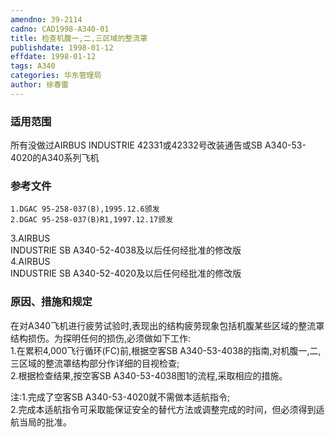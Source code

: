 ```yaml
---
amendno: 39-2114  
cadno: CAD1998-A340-01  
title: 检查机腹一,二,三区域的整流罩  
publishdate: 1998-01-12  
effdate: 1998-01-12  
tags: A340  
categories: 华东管理局  
author: 徐春雷  
---
```

  
### 适用范围  
所有没做过AIRBUS INDUSTRIE 42331或42332号改装通告或SB A340-53-4020的A340系列飞机  
  
<!--more-->  
### 参考文件  
    1.DGAC 95-258-037(B),1995.12.6颁发  
    2.DGAC 95-258-037(B)R1,1997.12.17颁发  
  
3.AIRBUS  
 INDUSTRIE SB A340-52-4038及以后任何经批准的修改版  
4.AIRBUS  
 INDUSTRIE SB A340-52-4020及以后任何经批准的修改版  
  
### 原因、措施和规定  
在对A340飞机进行疲劳试验时,表现出的结构疲劳现象包括机腹某些区域的整流罩结构损伤。为探明任何的损伤,必须做如下工作:  
    1.在累积4,000飞行循环(FC)前,根据空客SB A340-53-4038的指南,对机腹一,二,三区域的整流罩结构部分作详细的目视检查;  
    2.根据检查结果,按空客SB A340-53-4038图1的流程,采取相应的措施。  
  
   
注:1.完成了空客SB A340-53-4020就不需做本适航指令;  
2.完成本适航指令可采取能保证安全的替代方法或调整完成的时间，但必须得到适航当局的批准。  
